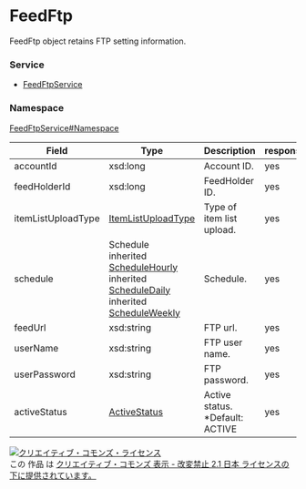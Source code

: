 # FeedFtp
FeedFtp object retains FTP setting information.

### Service
+ [FeedFtpService](../../services/FeedFtpService.md)

### Namespace
[FeedFtpService#Namespace](../../services/FeedFtpService.md#namespace)

| Field | Type | Description | response | add | set 
|---|---|---|---|---|---|
| accountId| xsd:long| Account ID. | yes | Ignore |　Ignore 
| feedHolderId| xsd:long| FeedHolder ID. | yes | Requirement | Requirement 
| itemListUploadType| [ItemListUploadType](./ItemListUploadType.md)| Type of item list upload. |  yes | Requirement | Optional 
| schedule| Schedule <br> inherited [ScheduleHourly](./ScheduleHourly.md) <br> inherited [ScheduleDaily](./ScheduleDaily.md) <br> inherited [ScheduleWeekly](./ScheduleWeekly.md) | Schedule. | yes | Requirement | Optional 
| feedUrl| xsd:string| FTP url. | yes | Requirement | Optional 
| userName| xsd:string| FTP user name. | yes | Requirement | Optional 
| userPassword| xsd:string| FTP password. | yes | Requirement | Optional 
| activeStatus| [ActiveStatus](./ActiveStatus.md)| Active status. <br> *Default: ACTIVE| yes | Optional | Optional 

<a rel="license" href="http://creativecommons.org/licenses/by-nd/2.1/jp/"><img alt="クリエイティブ・コモンズ・ライセンス" style="border-width:0" src="https://i.creativecommons.org/l/by-nd/2.1/jp/88x31.png" /></a><br />この 作品 は <a rel="license" href="http://creativecommons.org/licenses/by-nd/2.1/jp/">クリエイティブ・コモンズ 表示 - 改変禁止 2.1 日本 ライセンスの下に提供されています。</a>
